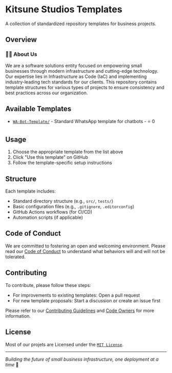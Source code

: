 # Kitsune Studios Templates

A collection of standardized repository templates for business projects.

## Overview

### 🙋‍♀️ About Us

We are a software solutions entity focused on empowering small businesses through modern infrastructure and cutting-edge technology. Our expertise lies in Infrastructure as Code (IaC) and implementing industry-leading tech standards for our clients.
This repository contains template structures for various types of projects to ensure consistency and best practices across our organization.

## Available Templates

 - [`WA-Bot-Template/`](https://github.com/Kitsune-Studios/WA-Bot-Template) - Standard WhatsApp template for chatbots - ⭐️ 0

## Usage

1. Choose the appropriate template from the list above
2. Click "Use this template" on GitHub
3. Follow the template-specific setup instructions

## Structure

Each template includes:

- Standard directory structure (e.g., `src/`, `tests/`)
- Basic configuration files (e.g., `.gitignore`, `.editorconfig`)
- GitHub Actions workflows (for CI/CD)
- Automation scripts (if applicable)

## Code of Conduct

We are committed to fostering an open and welcoming environment. Please read our [Code of Conduct](../CODE_OF_CONDUCT.md) to understand what behaviors will and will not be tolerated.

## Contributing

To contribute, please follow these steps:
- For improvements to existing templates: Open a pull request
- For new template proposals: Start a discussion or create an issue first

Please refer to our [Contributing Guidelines](../CONTRIBUTING.md) and [Code Owners](../CODEOWNERS.md) for more information.

## License

Most of our projets are Licensed under the [`MIT License`](../LICENSE).

---

_Building the future of small business infrastructure, one deployment at a time_ 🚀
